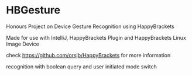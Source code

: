 # HBGesture
Honours Project on Device Gesture Recognition using HappyBrackets 

Made for use with IntelliJ, HappyBrackets Plugin and HappyBrackets Linux Image Device

check https://github.com/orsjb/HappyBrackets for more information

recognition with boolean query and user initiated mode switch
